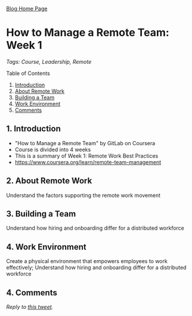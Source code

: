 [Blog Home Page](../../README.md)

# How to Manage a Remote Team: Week 1

_Tags: Course, Leadership, Remote_

Table of Contents
1. [Introduction](#introduction)
2. [About Remote Work](#about)
2. [Building a Team](#build)
3. [Work Environment](#work)
4. [Comments](#comments)

##  1. <a name='introduction'></a>Introduction

* "How to Manage a Remote Team" by GitLab on Coursera
* Course is divided into 4 weeks
* This is a summary of Week 1: Remote Work Best Practices
* https://www.coursera.org/learn/remote-team-management

##  2. <a name='about'></a>About Remote Work

Understand the factors supporting the remote work movement

##  3. <a name='build'></a>Building a Team

Understand how hiring and onboarding differ for a distributed workforce

##  4. <a name='work'></a>Work Environment

Create a physical environment that empowers employees to work effectively; Understand how hiring and onboarding differ for a distributed workforce

## 4. <a name='comments'></a>Comments

_Reply to [this tweet]()._